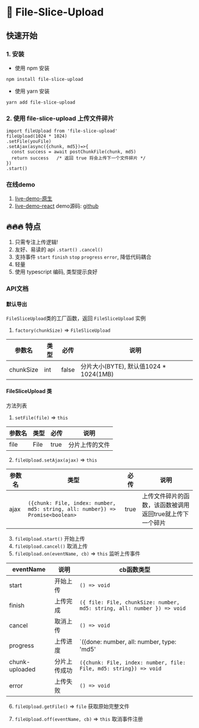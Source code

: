 # 📄 File-Slice-Upload

<!-- [english](./README_en.md) -->

## 快速开始

### 1. 安装
  * 使用 npm 安装
  ```shell
  npm install file-slice-upload
  ```
  * 使用 yarn 安装
  ```shell
  yarn add file-slice-upload
  ```
### 2. 使用 file-slice-upload 上传文件碎片
```tsx
import fileUpload from 'file-slice-upload'
fileUpload(1024 * 1024)
.setFile(youFile)
.setAjax(async({chunk, md5})=>{
  const success = await postChunkFile(chunk, md5)
  return success   /* 返回 true 将会上传下一个文件碎片 */
})
.start()
```
### 在线demo

1. [live-demo-原生](https://zhao-huo-long.github.io/file-slice-upload/demo/demo.html)
2. [live-demo-react](http://120.25.173.175/file-slice-upload-client/dist/index.html)
   demo源码: [github](https://github.com/zhao-huo-long/file-slice-instance.git)
## 🔥🔥🔥 特点
1. 只需专注上传逻辑!
2. 友好、易读的 api `.start()` `.cancel()`
3. 支持事件 `start` `finish` `stop` `progress` `error`, 降低代码耦合
4. 轻量
5. 使用 typescript 编码, 类型提示良好

### API文档

#### 默认导出
`FileSliceUpload`类的工厂函数，返回 `FileSliceUpload` 实例
1. `factory(chunkSize)` => `FileSliceUpload`

| 参数名   | 类型            | 必传  | 说明 |
|------| --------------- | ----- | ---------------- |
| chunkSize | int | false | 分片大小(BYTE), 默认值1024 * 1024(1MB) |

#### FileSliceUpload 类
方法列表
1. `setFile(file)` => `this`

| 参数名   | 类型            | 必传  | 说明 |
| ------ | --------------- | ----- | ---------------- |
| file | File | true | 分片上传的文件 |

2.  `fileUpload.setAjax(ajax)`  => `this`

| 参数名   | 类型            | 必传  | 说明 |
| ------ | --------------- | ----- | ---------------- |
| ajax | `({chunk: File, index: number, md5: string, all: number}) => Promise<boolean>` | true | 上传文件碎片的函数，该函数被调用返回true就上传下一个碎片|

3.  `fileUpload.start()` 开始上传
4.  `fileUpload.cancel()` 取消上传
5.  `fileUpload.on(eventName, cb)`  => `this` 监听上传事件

| eventName   | 说明            | cb函数类型
| ------ | --------------- | ----- |
| start | 开始上传 | `() => void` |
| finish | 上传完成 | `({ file: File, chunkSize: number, md5: string, all: number }) => void`|
| cancel | 取消上传 | `() => void` |
| progress | 上传进度 | `({done: number, all: number, type: 'md5' | 'upload'}) => void` |
| chunk-uploaded | 分片上传成功 |`({chunk: File, index: number, file: File, md5: string}) => void `|
| error | 上传失败 | `() => void` |

6.  `fileUpload.getFile()` => `file` 获取原始完整文件

7. `fileUpload.off(eventName, cb)` => `this` 取消事件注册
